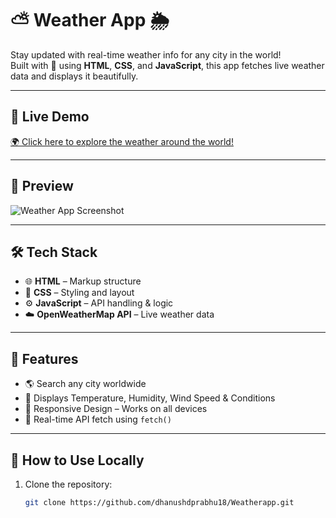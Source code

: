 # ⛅ Weather App 🌦️

Stay updated with real-time weather info for any city in the world!  
Built with 💙 using **HTML**, **CSS**, and **JavaScript**, this app fetches live weather data and displays it beautifully.

---

## 🔗 Live Demo

[🌍 Click here to explore the weather around the world!](https://dhanushdprabhu18.github.io/Weatherapp)

---

## 📸 Preview

![Weather App Screenshot](https://user-images.githubusercontent.com/your-screenshot.png) <!-- Replace with actual image URL -->

---

## 🛠️ Tech Stack

- 🌐 **HTML** – Markup structure
- 🎨 **CSS** – Styling and layout
- ⚙️ **JavaScript** – API handling & logic
- ☁️ **OpenWeatherMap API** – Live weather data

---

## 🚀 Features

- 🌎 Search any city worldwide
- 📍 Displays Temperature, Humidity, Wind Speed & Conditions
- 🎯 Responsive Design – Works on all devices
- 🔁 Real-time API fetch using `fetch()`

---

## 📂 How to Use Locally

1. Clone the repository:
   ```bash
   git clone https://github.com/dhanushdprabhu18/Weatherapp.git
